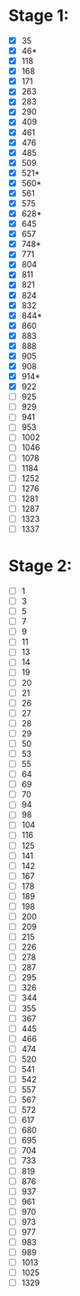 # Stage 1:
- [x] 35
- [x] 46*
- [x] 118
- [x] 168
- [x] 171
- [x] 263
- [x] 283
- [x] 290
- [x] 409
- [x] 461
- [x]  476
- [x]  485
- [x]  509
- [x]  521*
- [x]  560*
- [x]  561
- [x]  575
- [x]  628*
- [x]  645
- [x]  657
- [x]  748*
- [x]  771
- [x]  804
- [x]  811
- [x]  821
- [x]  824
- [x]  832
- [x]  844*
- [x]  860
- [x]  883
- [x]  888
- [x]  905
- [x]  908
- [x]  914*
- [x]  922
- [ ]  925
- [ ]  929
- [ ]  941
- [ ]  953
- [ ]  1002
- [ ]  1046
- [ ]  1078
- [ ]  1184
- [ ]  1252
- [ ]  1276
- [ ]  1281
- [ ]  1287
- [ ]  1323
- [ ]  1337
 # Stage 2:
- [ ]  1
- [ ]  3
- [ ]  5
- [ ]  7
- [ ]  9
- [ ]  11
- [ ]  13
- [ ]  14
- [ ]  19
- [ ]  20
- [ ]  21
- [ ]  26
- [ ]  27
- [ ]  28
- [ ]  29
- [ ]  50
- [ ]  53
- [ ]  55
- [ ]  64
- [ ]  69
- [ ]  70
- [ ]  94
- [ ]  98
- [ ]  104
- [ ]  116
- [ ]  125
- [ ]  141
- [ ]  142
- [ ]  167
- [ ]  178
- [ ]  189
- [ ]  198
- [ ]  200
- [ ]  209
- [ ]  215
- [ ]  226
- [ ]  278
- [ ]  287
- [ ]  295
- [ ]  326
- [ ]  344
- [ ]  355
- [ ]  367
- [ ]  445
- [ ]  466
- [ ]  474
- [ ]  520
- [ ]  541
- [ ]  542
- [ ]  557
- [ ]  567
- [ ]  572
- [ ]  617
- [ ]  680
- [ ]  695
- [ ]  704
- [ ]  733
- [ ]  819
- [ ]  876
- [ ]  937
- [ ]  961
- [ ]  970
- [ ]  973
- [ ]  977
- [ ]  983
- [ ]  989
- [ ]  1013
- [ ]  1025
- [ ]  1329